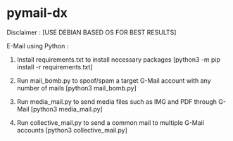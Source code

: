 # pymail-dx

Disclaimer : [USE DEBIAN BASED OS FOR BEST RESULTS]

E-Mail using Python :

1. Install requirements.txt to install necessary packages [python3 -m pip install -r requirements.txt]

2. Run mail_bomb.py to spoof/spam a target G-Mail account with any number of mails [python3 mail_bomb.py]

3. Run media_mail.py to send media files such as IMG and PDF through G-Mail [python3 media_mail.py]

4. Run collective_mail.py to send a common mail to multiple G-Mail accounts [python3 collective_mail.py]


